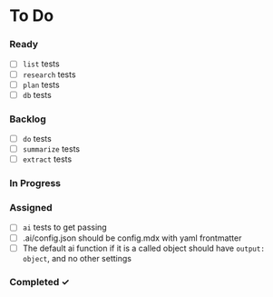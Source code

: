 # To Do

### Ready

- [ ] `list` tests
- [ ] `research` tests
- [ ] `plan` tests
- [ ] `db` tests

### Backlog

- [ ] `do` tests
- [ ] `summarize` tests
- [ ] `extract` tests

### In Progress

### Assigned

- [ ] `ai` tests to get passing
- [ ] .ai/config.json should be config.mdx with yaml frontmatter
- [ ] The default ai function if it is a called object should have `output: object`, and no other settings

### Completed ✓
